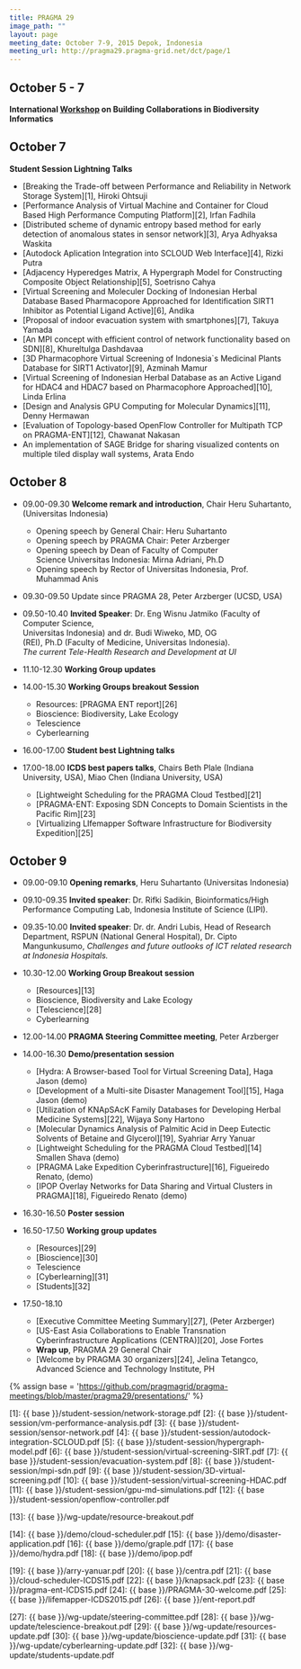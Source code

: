 ```yaml
---
title: PRAGMA 29 
image_path: ""
layout: page
meeting_date: October 7-9, 2015 Depok, Indonesia
meeting_url: http://pragma29.pragma-grid.net/dct/page/1
---
```


October 5 - 7
--------------

**International [Workshop][33] on Building Collaborations in Biodiversity Informatics**

October 7
----------

**Student Session Lightning Talks**

* [Breaking the Trade-off between Performance and Reliability in Network Storage System][1], Hiroki Ohtsuji 
* [Performance Analysis of Virtual Machine and Container for Cloud Based High Performance Computing Platform][2],
  Irfan Fadhila 
* [Distributed scheme of dynamic entropy based method for early detection of anomalous states in sensor network][3],
  Arya Adhyaksa Waskita 
* [Autodock Aplication Integration into SCLOUD Web Interface][4], Rizki Putra
* [Adjacency Hyperedges Matrix, A Hypergraph Model for Constructing Composite Object Relationship][5], Soetrisno Cahya
* [Virtual Screening and Moleculer Docking of Indonesian Herbal Database Based Pharmacopore Approached for Identification SIRT1
  Inhibitor as Potential Ligand Active][6], Andika 
* [Proposal of indoor evacuation system with smartphones][7], Takuya Yamada
* [An MPI concept with efficient control of network functionality based on SDN][8], Khureltulga Dashdavaa 
* [3D Pharmacophore Virtual Screening of Indonesia`s Medicinal Plants Database for SIRT1 Activator][9], Azminah Mamur 
* [Virtual Screening of Indonesian Herbal Database as an Active Ligand for HDAC4 and HDAC7 based on Pharmacophore Approached][10],
  Linda Erlina  
* [Design and Analysis GPU Computing for Molecular Dynamics][11], Denny Hermawan
* [Evaluation of Topology-based OpenFlow Controller for Multipath TCP on PRAGMA-ENT][12], Chawanat Nakasan
* An implementation of SAGE Bridge for sharing visualized contents on multiple tiled display wall systems, Arata Endo

October 8
-----------

* 09.00-09.30  **Welcome remark and introduction**, Chair Heru  Suhartanto, (Universitas Indonesia)
  * Opening speech by General Chair: Heru Suhartanto               
  * Opening speech by PRAGMA Chair: Peter Arzberger               
  * Opening speech by Dean of Faculty of Computer                 
    Science Universitas Indonesia: Mirna Adriani, Ph.D            
  * Opening speech by Rector of Universitas Indonesia, Prof. Muhammad Anis                                           

* 09.30-09.50 Update since PRAGMA 28, Peter Arzberger (UCSD, USA)             
* 09.50-10.40 **Invited Speaker**: Dr. Eng Wisnu Jatmiko (Faculty of Computer Science,  
  Universitas Indonesia) and dr. Budi Wiweko, MD, OG              
  (REI), Ph.D (Faculty of Medicine, Universitas Indonesia).       
  *The current Tele-Health Research and Development at UI* 

* 11.10-12.30 **Working Group updates** 
* 14.00-15.30 **Working Groups breakout Session**
  * Resources: [PRAGMA ENT report][26]
  * Bioscience: Biodiversity, Lake Ecology 
  * Telescience 
  * Cyberlearning

* 16.00-17.00 **Student best Lightning talks** 
* 17.00-18.00 **ICDS best papers  talks**, Chairs Beth Plale (Indiana University, USA), Miao Chen (Indiana University, USA)
  * [Lightweight Scheduling for the PRAGMA Cloud Testbed][21]
  * [PRAGMA-ENT: Exposing SDN Concepts to Domain Scientists in the Pacific Rim][23]
  * [Virtualizing LIfemapper Software Infrastructure for Biodiversity Expedition][25]

October 9
-----------

* 09.00-09.10 **Opening remarks**, Heru Suhartanto (Universitas Indonesia)
* 09.10-09.35 **Invited speaker**: Dr. Rifki Sadikin, Bioinformatics/High Performance
  Computing Lab, Indonesia Institute of Science (LIPI).
* 09.35-10.00 **Invited speaker**: Dr. dr. Andri Lubis, Head of Research Department,  RSPUN
  (National General Hospital), Dr. Cipto Mangunkusumo, *Challenges and future
  outlooks of ICT related research at Indonesia Hospitals.*

* 10.30-12.00 **Working Group Breakout session**
  * [Resources][13]
  * Bioscience, Biodiversity and Lake Ecology  
  * [Telescience][28]
  * Cyberlearning 

* 12.00-14.00 **PRAGMA Steering Committee meeting**, Peter Arzberger

* 14.00-16.30 **Demo/presentation session**
  * [Hydra: A Browser-based Tool for Virtual Screening Data],  Haga Jason (demo)
  * [Development of a Multi-site Disaster Management Tool][15], Haga Jason (demo)
  * [Utilization of KNApSAcK Family Databases for Developing  Herbal Medicine Systems][22], Wijaya Sony Hartono 
  * [Molecular Dynamics Analysis of Palmitic Acid in Deep Eutectic Solvents of Betaine and Glycerol][19], Syahriar Arry Yanuar 
  * [Lightweight Scheduling for the PRAGMA Cloud Testbed][14] Smallen Shava (demo)
  * [PRAGMA Lake Expedition Cyberinfrastructure][16], Figueiredo Renato, (demo)
  * [IPOP Overlay Networks for Data Sharing and Virtual Clusters in PRAGMA][18], Figueiredo Renato (demo)

* 16.30-16.50 **Poster session**
* 16.50-17.50 **Working group updates**
  * [Resources][29]
  * [Bioscience][30]
  * Telescience 
  * [Cyberlearning][31]
  * [Students][32]

* 17.50-18.10 
  * [Executive Committee Meeting Summary][27], (Peter Arzberger)
  * [US-East Asia Collaborations to Enable Transnation Cyberinfrastructure Applications (CENTRA)][20],
    Jose Fortes
  * **Wrap up**, PRAGMA 29 General Chair
  * [Welcome by PRAGMA 30 organizers][24], 
    Jelina Tetangco, Advanced Science and Technology Institute, PH

{% assign base = 'https://github.com/pragmagrid/pragma-meetings/blob/master/pragma29/presentations/' %}

[1]: {{ base }}/student-session/network-storage.pdf
[2]: {{ base }}/student-session/vm-performance-analysis.pdf
[3]: {{ base }}/student-session/sensor-network.pdf 
[4]: {{ base }}/student-session/autodock-integration-SCLOUD.pdf
[5]: {{ base }}/student-session/hypergraph-model.pdf 
[6]: {{ base }}/student-session/virtual-screening-SIRT.pdf 
[7]: {{ base }}/student-session/evacuation-system.pdf 
[8]: {{ base }}/student-session/mpi-sdn.pdf 
[9]: {{ base }}/student-session/3D-virtual-screening.pdf 
[10]: {{ base }}/student-session/virtual-screening-HDAC.pdf 
[11]: {{ base }}/student-session/gpu-md-simulations.pdf 
[12]: {{ base }}/student-session/openflow-controller.pdf 

[13]: {{ base }}/wg-update/resource-breakout.pdf

[14]: {{ base }}/demo/cloud-scheduler.pdf
[15]: {{ base }}/demo/disaster-application.pdf
[16]: {{ base }}/demo/graple.pdf
[17]: {{ base }}/demo/hydra.pdf
[18]: {{ base }}/demo/ipop.pdf

[19]: {{ base }}/arry-yanuar.pdf
[20]: {{ base }}/centra.pdf
[21]: {{ base }}/cloud-scheduler-ICDS15.pdf
[22]: {{ base }}/knapsack.pdf
[23]: {{ base }}/pragma-ent-ICDS15.pdf
[24]: {{ base }}/PRAGMA-30-welcome.pdf
[25]: {{ base }}/lifemapper-ICDS2015.pdf
[26]: {{ base }}/ent-report.pdf

[27]: {{ base }}/wg-update/steering-committee.pdf
[28]: {{ base }}/wg-update/telescience-breakout.pdf
[29]: {{ base }}/wg-update/resources-update.pdf
[30]: {{ base }}/wg-update/bioscience-update.pdf
[31]: {{ base }}/wg-update/cyberlearning-update.pdf
[32]: {{ base }}/wg-update/students-update.pdf

[33]: http://cs.ipb.ac.id/pragma/
[34]: /archive/biodiversity-workshop-pragma29
